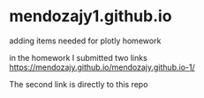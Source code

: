 # mendozajy1.github.io
adding items needed for plotly homework

in the homework I submitted two links
https://mendozajy.github.io/mendozajy.github.io-1/

The second link is directly to this repo
